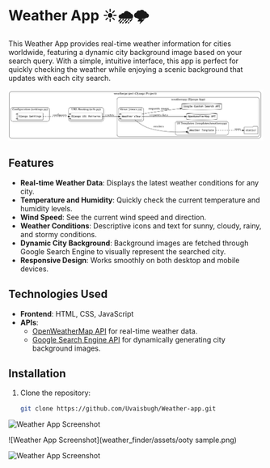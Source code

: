 # Weather App ☀️🌧️🌩️

This Weather App provides real-time weather information for cities worldwide, featuring a dynamic city background image based on your search query. With a simple, intuitive interface, this app is perfect for quickly checking the weather while enjoying a scenic background that updates with each city search.

![Weather App Screenshot](weather_finder/assets/weatherapp.jpeg)

## Features
- **Real-time Weather Data**: Displays the latest weather conditions for any city.
- **Temperature and Humidity**: Quickly check the current temperature and humidity levels.
- **Wind Speed**: See the current wind speed and direction.
- **Weather Conditions**: Descriptive icons and text for sunny, cloudy, rainy, and stormy conditions.
- **Dynamic City Background**: Background images are fetched through Google Search Engine to visually represent the searched city.
- **Responsive Design**: Works smoothly on both desktop and mobile devices.

## Technologies Used
- **Frontend**: HTML, CSS, JavaScript
- **APIs**:
  - [OpenWeatherMap API](https://openweathermap.org/) for real-time weather data.
  - [Google Search Engine API](https://developers.google.com/custom-search) for dynamically generating city background images.

## Installation
1. Clone the repository:
   ```bash
   git clone https://github.com/Uvaisbugh/Weather-app.git

   
![Weather App Screenshot](weather_finder/assets/kozhikode.png)

![Weather App Screenshot](weather_finder/assets/ooty sample.png)

![Weather App Screenshot](weather_finder/assets/delhi.png)
